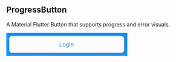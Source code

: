 ## ProgressButton

A Material Flutter Button that supports progress and error visuals.

<img src="images/progress_button1.gif" width="320px">